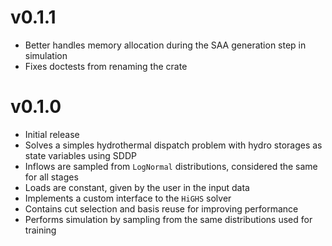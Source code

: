 # v0.1.1

- Better handles memory allocation during the SAA generation step in simulation
- Fixes doctests from renaming the crate

# v0.1.0

- Initial release
- Solves a simples hydrothermal dispatch problem with hydro storages as state variables using SDDP
- Inflows are sampled from `LogNormal` distributions, considered the same for all stages
- Loads are constant, given by the user in the input data
- Implements a custom interface to the `HiGHS` solver
- Contains cut selection and basis reuse for improving performance
- Performs simulation by sampling from the same distributions used for training

